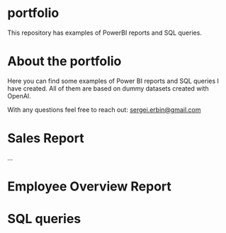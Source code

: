 # portfolio
This repository has examples of PowerBI reports and SQL queries.

# About the portfolio
Here you can find some examples of Power BI reports and SQL queries I have created.
All of them are based on dummy datasets created with OpenAI.

With any questions feel free to reach out: sergei.erbin@gmail.com

# Sales Report
...
# Employee Overview Report

# SQL queries